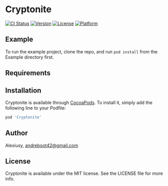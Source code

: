 # Cryptonite

[![CI Status](https://img.shields.io/travis/Alexiusy/Cryptonite.svg?style=flat)](https://travis-ci.org/Alexiusy/Cryptonite)
[![Version](https://img.shields.io/cocoapods/v/Cryptonite.svg?style=flat)](https://cocoapods.org/pods/Cryptonite)
[![License](https://img.shields.io/cocoapods/l/Cryptonite.svg?style=flat)](https://cocoapods.org/pods/Cryptonite)
[![Platform](https://img.shields.io/cocoapods/p/Cryptonite.svg?style=flat)](https://cocoapods.org/pods/Cryptonite)

## Example

To run the example project, clone the repo, and run `pod install` from the Example directory first.

## Requirements

## Installation

Cryptonite is available through [CocoaPods](https://cocoapods.org). To install
it, simply add the following line to your Podfile:

```ruby
pod 'Cryptonite'
```

## Author

Alexiusy, andreboot42@gmail.com

## License

Cryptonite is available under the MIT license. See the LICENSE file for more info.
